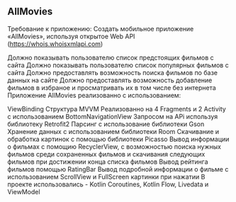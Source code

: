 ## AllMovies
Требование к приложению: Создать мобильное приложение «AllMovies», используя открытое Web API (https://whois.whoisxmlapi.com)

Должно показывать пользователю список предстоящих фильмов с сайта
Должно показывать пользователю список популярных фильмов с сайта
Должно предоставлять возможность поиска фильмов по базе данных на сайте
Должно предоставлять возможность добавление фильмов в избраное и просматривать их в том числе без интернета
Приложение AllMovies реализованно с использованием:

ViewBinding
Структура MVVM
Реализованно на 4 Fragments и 2 Activity с использованием BottomNavigationView
Запросом на APi используя библиотеку Retrofit2
Парсинг с использование библиотеки Gson
Хранение данных с использованием библиотеки Room
Скачивание и обработка картинок с помощью библиотеки Picasso
Вывод информации о фильмах с помощию RecyclerView, с возможностью поиска нужных фильмов среди сохраненных фильмов и скачивания следующих фильмов при достижении конца списка фильмов
Вывод рейтинга фильмов помощью RatingBar
Вывод подробной информации о фильме с использованием ScrollView и FullScreen картинки при нажатии
В проекте использовались - Kotlin Сoroutines, Kotlin Flow, Livedata и ViewModel
